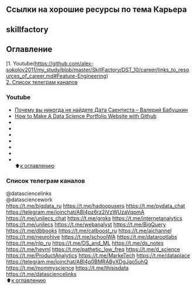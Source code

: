 ## Ссылки на хорошие ресурсы по тема Карьера
## skillfactory  

## Оглавление  
[1. Youtube(https://github.com/alex-sokolov2011/my_study/blob/master/SkillFactory/DST_10/career/links_to_resources_of_career.md#Feature-Engineering)  
[2. Список телеграм каналов](https://github.com/alex-sokolov2011/my_study/blob/master/SkillFactory/DST_10/career/links_to_resources_of_career.md#Список-телеграм-каналов)  


### Youtube
- [Почему вы никогда не найдете Дата Саентиста – Валерий Бабушкин](https://www.youtube.com/watch?v=Cs3ae65tmKA&feature=youtu.be)
- [How to Make A Data Science Portfolio Website with Github](https://youtu.be/1aXk2RViq3c?t=660)  
- []()  
- []()  
- []()  
- []()  
- []()  
- []()  
- []()  
:arrow_up:[к оглавлению](https://github.com/alex-sokolov2011/my_study/blob/master/SkillFactory/DST_10/career/links_to_resources_of_career.md#Оглавление)

### Список телеграм каналов

@datasciencelinks  
@datasciencework  
https://t.me/bigdata_ru
https://t.me/hadoopusers
https://t.me/pydata_chat
https://telegram.me/joinchat/ABI4pz6rz2iVzWUzaVqpmA
https://t.me/unilecs_chat
https://t.me/groks
https://t.me/internetanalytics
https://t.me/unilecs
https://t.me/webanalyst
https://t.me/BigQuery
https://t.me/dbbooks
https://t.me/catboost_ru
https://t.me/aichannel
https://t.me/neurohive
https://t.me/schoolWA
https://t.me/datarootlabs
https://t.me/nlp_ru
https://t.me/DS_and_ML
https://t.me/ds_notes
https://t.me/heyml
https://t.me/pathetic_low_freq
https://t.me/d_science
https://t.me/ProductAnalytics
https://t.me/MarkeTech
https://t.me/dataplace
https://telegram.me/joinchat/ABI4p0BMRAByXDgJqo5uhQ
https://t.me/mommyscience
https://t.me/thisisdata
https://t.me/datasciencelinks  
:arrow_up:[к оглавлению](https://github.com/alex-sokolov2011/my_study/blob/master/SkillFactory/DST_10/career/links_to_resources_of_career.md#Оглавление)

